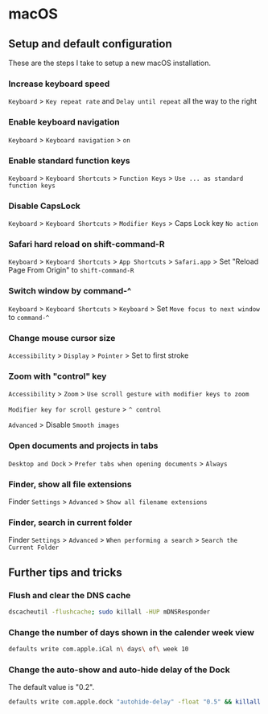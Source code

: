 # macOS

## Setup and default configuration

These are the steps I take to setup a new macOS installation.

### Increase keyboard speed

`Keyboard` > `Key repeat rate` and `Delay until repeat` all the way to the right

### Enable keyboard navigation

`Keyboard` > `Keyboard navigation` > `on`

### Enable standard function keys

`Keyboard` > `Keyboard Shortcuts` > `Function Keys` > `Use ... as standard function keys`

### Disable CapsLock

`Keyboard` > `Keyboard Shortcuts` > `Modifier Keys` > Caps Lock key `No action`

### Safari hard reload on shift-command-R

`Keyboard` > `Keyboard Shortcuts` > `App Shortcuts` > `Safari.app` > Set "Reload Page From Origin" to `shift-command-R`

### Switch window by command-^

`Keyboard` > `Keyboard Shortcuts` > `Keyboard` > Set `Move focus to next window` to `command-^`

### Change mouse cursor size

`Accessibility` > `Display` > `Pointer` > Set to first stroke

### Zoom with "control" key

`Accessibility` > `Zoom` > `Use scroll gesture with modifier keys to zoom`

`Modifier key for scroll gesture` > `^ control`

`Advanced` > Disable `Smooth images`

### Open documents and projects in tabs

`Desktop and Dock` > `Prefer tabs when opening documents` > `Always`

### Finder, show all file extensions

Finder `Settings` > `Advanced` > `Show all filename extensions`

### Finder, search in current folder

Finder `Settings` > `Advanced` > `When performing a search` > `Search the Current Folder`

## Further tips and tricks

### Flush and clear the DNS cache

```bash
dscacheutil -flushcache; sudo killall -HUP mDNSResponder
```

### Change the number of days shown in the calender week view

```bash
defaults write com.apple.iCal n\ days\ of\ week 10
```

### Change the auto-show and auto-hide delay of the Dock

The default value is "0.2".

```bash
defaults write com.apple.dock "autohide-delay" -float "0.5" && killall Dock
```

